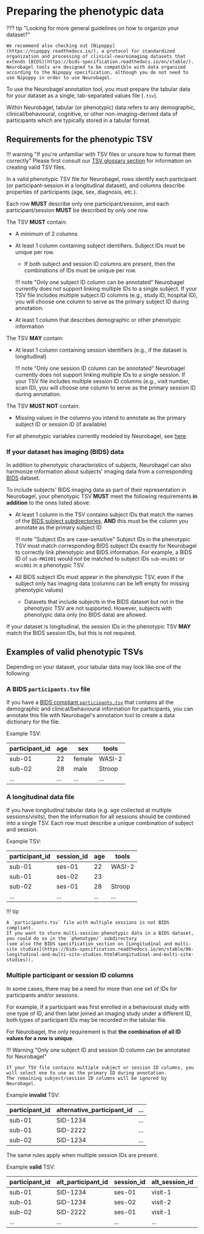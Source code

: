 # Preparing the phenotypic data

??? tip "Looking for more general guidelines on how to organize your dataset?"

    We recommend also checking out [Nipoppy](https://nipoppy.readthedocs.io/), a protocol for standardized organization and processing of clinical-neuroimaging datasets that extends [BIDS](https://bids-specification.readthedocs.io/en/stable/). 
    Neurobagel tools are designed to be compatible with data organized according to the Nipoppy specification, although you do not need to use Nipoppy in order to use Neurobagel.

To use the Neurobagel annotation tool,
you must prepare the tabular data for your dataset as a single, tab-separated values file (`.tsv`).

Within Neurobagel, tabular (or phenotypic) data  refers to any demographic, clinical/behavioural, cognitive, or other non-imaging-derived data of participants
which are typically stored in a tabular format.

## Requirements for the phenotypic TSV

!!! warning "If you're unfamiliar with TSV files or unsure how to format them correctly"
    Please first consult our [TSV glossary section](../glossary.md#tsv) for information on creating valid TSV files.

In a valid phenotypic TSV file for Neurobagel, rows identify each participant (or participant-session in a longitudinal dataset), and columns describe properties of participants (age, sex, diagnosis, etc.). 

Each row **MUST** describe only one participant/session, and each participant/session **MUST** be described by only one row.

The TSV **MUST** contain:

- A minimum of 2 columns
- At least 1 column containing subject identifiers. Subject IDs must be unique per row.
    - If both subject and session ID columns are present, then the combinations of IDs must be unique per row.

    !!! note "Only one subject ID column can be annotated"
        Neurobagel currently does not support linking multiple IDs to a single subject. 
        If your TSV file includes multiple subject ID columns (e.g., study ID, hospital ID),
        you will choose one column to serve as the primary subject ID during annotation.

- At least 1 column that describes demographic or other phenotypic information


The TSV **MAY** contain:

- At least 1 column containing session identifiers (e.g., if the dataset is longitudinal)
  
    !!! note "Only one session ID column can be annotated"
        Neurobagel currently does not support linking multiple IDs to a single session.
        If your TSV file includes multiple session ID columns (e.g., visit number, scan ID),
        you will choose one column to serve as the primary session ID during annotation.

The TSV **MUST NOT** contain:

- Missing values in the columns you intend to annotate as the primary subject ID or session ID (if available)

For all phenotypic variables currently modeled by Neurobagel, see [here](../data_models/dictionaries.md).

### If your dataset has imaging (BIDS) data

In addition to phenotypic characteristics of subjects, Neurobagel can also harmonize information about subjects' imaging data from a corresponding [BIDS](https://bids-specification.readthedocs.io/en/stable/) dataset.

To include subjects' BIDS imaging data as part of their representation in Neurobagel,
your phenotypic TSV **MUST** meet the following requirements **in addition** to the ones listed above:

- At least 1 column in the TSV contains subject IDs that 
  match the names of the [BIDS subject subdirectories](https://bids-specification.readthedocs.io/en/stable/02-common-principles.html#filesystem-structure), 
  **AND** this must be the column you annotate as the primary subject ID

    !!! note "Subject IDs are case-sensitive"
        Subject IDs in the phenotypic TSV must match corresponding BIDS subject IDs exactly 
        for Neurobagel to correctly link phenotypic and BIDS information. 
        For example, a BIDS ID of `sub-MNI001` would _not_ be matched to subject IDs `sub-mni001` or `mni001` in a phenotypic TSV.

- All BIDS subject IDs must appear in the phenotypic TSV, 
  even if the subject only has imaging data (columns can be left empty for missing phenotypic values) 
    - Datasets that include subjects in the BIDS dataset but not in the phenotypic TSV are not supported. 
    However, subjects with phenotypic data only (no BIDS data) are allowed.

If your dataset is longitudinal, the session IDs in the phenotypic TSV **MAY** match the BIDS session IDs, but this is not required.

## Examples of valid phenotypic TSVs

Depending on your dataset, your tabular data may look like one of the following:

### A BIDS `participants.tsv` file

If you have a [BIDS compliant `participants.tsv`](https://bids-specification.readthedocs.io/en/stable/03-modality-agnostic-files.html#participants-file) that contains 
all the demographic and clinical/behavioural information for participants, 
you can annotate this file with Neurobagel's annotation tool
to create a data dictionary for the file.

Example TSV:

participant_id | age | sex | tools
---- | ---- | ---- | ----
sub-01 | 22 | female | WASI-2
sub-02  | 28 | male | Stroop
... | ... | ... | ... |


### A longitudinal data file
If you have longitudinal tabular data (e.g. age collected at multiple sessions/visits), 
then the information for all sessions should be combined into a single TSV. 
Each row must describe a unique combination of subject and session.

Example TSV:

participant_id | session_id | age | tools
---- | ---- | ---- | ----
sub-01 | ses-01 | 22 | WASI-2
sub-01 | ses-02 | 23 |
sub-02 | ses-01 | 28 | Stroop
... | ... | ... | ...

!!! tip

    A `participants.tsv` file with multiple sessions is not BIDS compliant. 
    If you want to store multi-session phenotypic data in a BIDS dataset, 
    you could do so in the `phenotype/` subdirectory 
    (see also the BIDS specification section on [Longitudinal and multi-site studies](https://bids-specification.readthedocs.io/en/stable/06-longitudinal-and-multi-site-studies.html#longitudinal-and-multi-site-studies)).

### Multiple participant or session ID columns

In some cases, there may be a need for more than one set of IDs
for participants and/or sessions.

For example, if a participant was first enrolled in a behavioural study
with one type of ID,
and then later joined an imaging study under a different ID, 
both types of participant IDs may be recorded in the tabular file.

For Neurobagel, the only requirement is that **the combination of all ID values for a row is unique**.

!!! Warning "Only one subject ID and session ID column can be annotated for Neurobagel"

    If your TSV file contains multiple subject or session ID columns, you will select one to use as the primary ID during annotation.
    The remaining subject/session ID columns will be ignored by Neurobagel.

Example **invalid** TSV:

participant_id | alternative_participant_id | ...
---- | ---- | ----
sub-01 | SID-1234 | ...
sub-01 | SID-2222 | ...
sub-02 | SID-1234 | ...

The same rules apply when multiple session IDs are present.

Example **valid** TSV:

participant_id | alt_participant_id | session_id | alt_session_id | age | ...
---- | ---- | ---- | ---- | ---- | ----
sub-01 | SID-1234 | ses-01 | visit-1 | 22 | ...
sub-01 | SID-1234 | ses-02 | visit-2 | 23 | ...
sub-02 | SID-2222 | ses-01 | visit-1 | 28 | ...
... | ... | ... | ... | ... | ...
